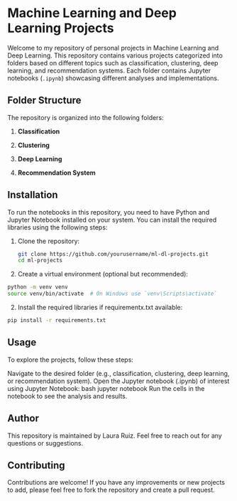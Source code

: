 # Machine Learning and Deep Learning Projects

Welcome to my repository of personal projects in Machine Learning and Deep Learning. This repository contains various projects categorized into folders based on different topics such as classification, clustering, deep learning, and recommendation systems. Each folder contains Jupyter notebooks (`.ipynb`) showcasing different analyses and implementations.

## Folder Structure
The repository is organized into the following folders:

1. **Classification**


2. **Clustering**


3. **Deep Learning**


4. **Recommendation System**


## Installation
To run the notebooks in this repository, you need to have Python and Jupyter Notebook installed on your system. You can install the required libraries using the following steps:

1. Clone the repository:
   ```bash
   git clone https://github.com/yourusername/ml-dl-projects.git
   cd ml-projects
   ```

2. Create a virtual environment (optional but recommended):

```bash
python -m venv venv
source venv/bin/activate  # On Windows use `venv\Scripts\activate`
```

2. Install the required libraries if requirementx.txt available:

```bash
pip install -r requirements.txt
```

## Usage
To explore the projects, follow these steps:

Navigate to the desired folder (e.g., classification, clustering, deep learning, or recommendation system).
Open the Jupyter notebook (.ipynb) of interest using Jupyter Notebook:
bash
jupyter notebook
Run the cells in the notebook to see the analysis and results.

## Author
This repository is maintained by Laura Ruiz. Feel free to reach out for any questions or suggestions.

## Contributing
Contributions are welcome! If you have any improvements or new projects to add, please feel free to fork the repository and create a pull request.

   
